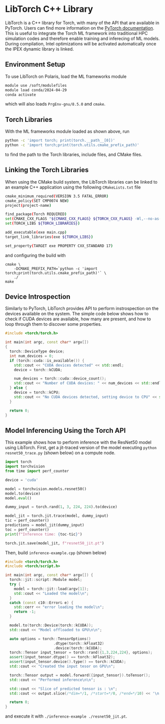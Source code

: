 # LibTorch C++ Library

LibTorch is a C++ library for Torch, with many of the API that are available in PyTorch. Users can find more information on the [PyTorch documentation](https://pytorch.org/cppdocs/installing.html).
This is useful to integrate the Torch ML framework into traditional HPC simulation codes and therefore enable training and inferecing of ML models.
During compilation, Intel optimizations will be activated automatically once the IPEX dynamic library is linked.


## Environment Setup

To use LibTorch on Polaris, load the ML frameworks module
```bash
module use /soft/modulefiles
module load conda/2024-04-29
conda activate
```
which will also loads `PrgEnv-gnu/8.5.0` and `cmake`.


## Torch Libraries

With the ML frameworks module loaded as shown above, run
```bash
python -c 'import torch; print(torch.__path__[0])'
python -c 'import torch;print(torch.utils.cmake_prefix_path)'
```
to find the path to the Torch libraries, include files, and CMake files.


## Linking the Torch Libraries

When using the CMake build system, the LibTorch libraries can be linked to an example C++ application using the following `CMakeLists.txt` file
```bash
cmake_minimum_required(VERSION 3.5 FATAL_ERROR)
cmake_policy(SET CMP0074 NEW)
project(project-name)

find_package(Torch REQUIRED)
set(CMAKE_CXX_FLAGS "${CMAKE_CXX_FLAGS} ${TORCH_CXX_FLAGS} -Wl,--no-as-needed")
set(TORCH_LIBS ${TORCH_LIBRARIES})

add_executable(exe main.cpp)
target_link_libraries(exe ${TORCH_LIBS})

set_property(TARGET exe PROPERTY CXX_STANDARD 17)
```

and configuring the build with 
```
cmake \
    -DCMAKE_PREFIX_PATH=`python -c 'import torch;print(torch.utils.cmake_prefix_path)'` \
    ./
make
```


## Device Introspection

Similarly to PyTorch, LibTorch provides API to perform instrospection on the devices available on the system.
The simple code below shows how to check if CUDA devices are available, how many are present, and how to loop through them to discover some properties.

```c++
#include <torch/torch.h>

int main(int argc, const char* argv[])
{
  torch::DeviceType device;
  int num_devices = 0;
  if (torch::cuda::is_available()) {
    std::cout << "CUDA devices detected" << std::endl;
    device = torch::kCUDA;

    num_devices = torch::cuda::device_count();
    std::cout << "Number of CUDA devices: " << num_devices << std::endl;
  } else {
    device = torch::kCPU;
    std::cout << "No CUDA devices detected, setting device to CPU" << std::endl;
  }

  return 0;
}
```


## Model Inferencing Using the Torch API 

This example shows how to perform inference with the ResNet50 model using LibTorch.
First, get a jit-traced version of the model executing `python resnet50_trace.py` (shown below) on a compute node.
```python
import torch
import torchvision
from time import perf_counter

device = 'cuda'

model = torchvision.models.resnet50()
model.to(device)
model.eval()

dummy_input = torch.rand(1, 3, 224, 224).to(device)

model_jit = torch.jit.trace(model, dummy_input)
tic = perf_counter()
predictions = model_jit(dummy_input)
toc = perf_counter()
print(f"Inference time: {toc-tic}")

torch.jit.save(model_jit, f"resnet50_jit.pt")
```

Then, build `inference-example.cpp` (shown below)
```c++
#include <torch/torch.h>
#include <torch/script.h>

int main(int argc, const char* argv[]) {
  torch::jit::script::Module model;
  try {
    model = torch::jit::load(argv[1]);
    std::cout << "Loaded the model\n";
  }
  catch (const c10::Error& e) {
    std::cerr << "error loading the model\n";
    return -1;
  }

  model.to(torch::Device(torch::kCUDA));
  std::cout << "Model offloaded to GPU\n\n";

  auto options = torch::TensorOptions()
                      .dtype(torch::kFloat32)
                      .device(torch::kCUDA);
  torch::Tensor input_tensor = torch::rand({1,3,224,224}, options);
  assert(input_tensor.dtype() == torch::kFloat32);
  assert(input_tensor.device().type() == torch::kCUDA);
  std::cout << "Created the input tesor on GPU\n";

  torch::Tensor output = model.forward({input_tensor}).toTensor();
  std::cout << "Performed inference\n\n";

  std::cout << "Slice of predicted tensor is : \n";
  std::cout << output.slice(/*dim=*/1, /*start=*/0, /*end=*/10) << '\n';

  return 0;
}
```

and execute it with `./inference-example ./resnet50_jit.pt`.


